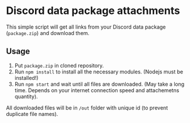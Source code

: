 # Discord data package attachments

This simple script will get all links from your Discord data package (`package.zip`) and download them.

## Usage

1. Put `package.zip` in cloned repository.
2. Run `npm install` to install all the necessary modules. (Nodejs must be installed!)
3. Run `npm start` and wait until all files are downloaded. (May take a long time. Depends on your internet connection speed and attachemetns quantity).

All downloaded files will be in `/out` folder with unique id (to prevent duplicate file names).